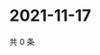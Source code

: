# 2021-11-17

共 0 条

<!-- BEGIN WEIBO -->
<!-- 最后更新时间 Wed Nov 17 2021 21:16:20 GMT+0800 (China Standard Time) -->

<!-- END WEIBO -->
